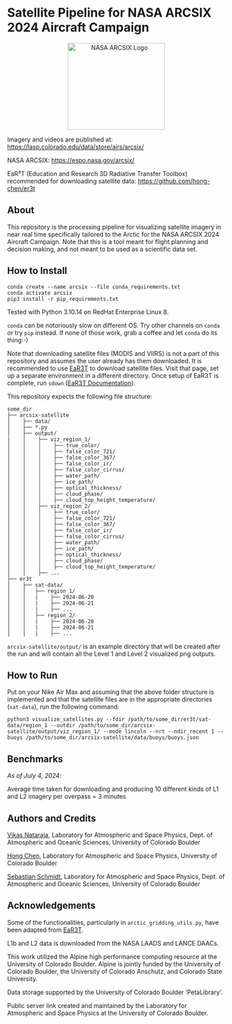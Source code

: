 # Satellite Pipeline for NASA ARCSIX 2024 Aircraft Campaign

<p align="center">
  <img src="https://espo.nasa.gov/sites/default/files/images/final_arcsix_logo_p3.png" alt="NASA ARCSIX Logo" width="225" height="200"/>
</p>

Imagery and videos are published at: https://lasp.colorado.edu/data/store/airs/arcsix/

NASA ARCSIX: https://espo.nasa.gov/arcsix/

EaR³T (Education and Research 3D Radiative Transfer Toolbox) recommended for downloading satellite data: https://github.com/hong-chen/er3t

## About
This repository is the processing pipeline for visualizing satellite imagery in near real time specifically tailored to the Arctic for the NASA ARCSIX 2024 Aircraft Campaign. Note that this is a tool meant for flight planning and decision making, and not meant to be used as a scientific data set. 

## How to Install
```
conda create --name arcsix --file conda_requirements.txt
conda activate arcsix
pip3 install -r pip_requirements.txt
```
Tested with Python 3.10.14 on RedHat Enterprise Linux 8. 

`conda` can be notoriously slow on different OS. Try other channels on `conda` or try `pip` instead. If none of those work, grab a coffee and let `conda` do its thing:-)

Note that downloading satellite files (MODIS and VIIRS) is not a part of this repository and assumes the user already has them downloaded. It is recommended to use <a href="https://github.com/hong-chen/er3t">EaR3T</a> to download satellite files. Visit that page, set up a separate environment in a different directory. Once setup of EaR3T is complete, run `sdown` (<a href="[https://github.com/hong-chen/er3t](https://er3t.readthedocs.io/en/latest/source/tutorial/tool.html#satellite-products-download-tool-sdown)">EaR3T Documentation</a>).

This repository expects the following file structure:
```
some_dir
├── arcsix-satellite
│    ├── data/
│    ├── *.py
│    ├── output/
|    │    ├── viz_region_1/
│    │    │    ├── true_color/
│    │    │    ├── false_color_721/
│    │    │    ├── false_color_367/
│    │    │    ├── false_color_ir/
│    │    │    ├── false_color_cirrus/
│    │    │    ├── water_path/
│    │    │    ├── ice_path/
│    │    │    ├── optical_thickness/
│    │    │    ├── cloud_phase/
│    │    │    ├── cloud_top_height_temperature/
│    │    ├── viz_region_2/
│    │    │    ├── true_color/
│    │    │    ├── false_color_721/
│    │    │    ├── false_color_367/
│    │    │    ├── false_color_ir/
│    │    │    ├── false_color_cirrus/
│    │    │    ├── water_path/
│    │    │    ├── ice_path/
│    │    │    ├── optical_thickness/
│    │    │    ├── cloud_phase/
│    │    │    ├── cloud_top_height_temperature/
│    │    ├── ...
├── er3t
│    ├── sat-data/
│    │   ├── region_1/
│    │   |    ├── 2024-06-20
│    │   |    ├── 2024-06-21
│    │   |    ├── ...
│    │   ├── region_2/
│    │   |    ├── 2024-06-20
│    │   |    ├── 2024-06-21
│    │   |    ├── ...
```

`arcsix-satellite/output/` is an example directory that will be created after the run and will contain all the Level 1 and Level 2 visualized png outputs.


## How to Run
Put on your Nike Air Max and assuming that the above folder structure is implemented and that the satellite files are in the appropriate directories (`sat-data`), run the following command:

```
python3 visualize_satellites.py --fdir /path/to/some_dir/er3t/sat-data/region_1 --outdir /path/to/some_dir/arcsix-satellite/output/viz_region_1/ --mode lincoln --nrt --ndir_recent 1 --buoys /path/to/some_dir/arcsix-satellite/data/buoys/buoys.json
```

## Benchmarks

*As of July 4, 2024*:

Average time taken for downloading and producing 10 different kinds of L1 and L2 imagery per overpass = 3 minutes


## Authors and Credits
<a href="mailto:Vikas.HanasogeNataraja@lasp.colorado.edu">Vikas Nataraja</a>, Laboratory for Atmospheric and Space Physics, Dept. of Atmospheric and Oceanic Sciences, University of Colorado Boulder

<a href="mailto:Hong.Chen@lasp.colorado.edu">Hong Chen</a>, Laboratory for Atmospheric and Space Physics, University of Colorado Boulder

<a href="mailto:Sebastian.Schmidt@lasp.colorado.edu">Sebastian Schmidt</a>, Laboratory for Atmospheric and Space Physics, Dept. of Atmospheric and Oceanic Sciences, University of Colorado Boulder

## Acknowledgements
Some of the functionalities, particularly in `arctic_gridding_utils.py`, have been adapted from <a href="https://github.com/hong-chen/er3t">EaR3T</a>.

L1b and L2 data is downloaded from the NASA LAADS and LANCE DAACs.

This work utilized the Alpine high performance computing resource at the University of Colorado Boulder. Alpine is jointly funded by the University of Colorado Boulder, the University of Colorado Anschutz, and Colorado State University.

Data storage supported by the University of Colorado Boulder ‘PetaLibrary’.

Public server link created and maintained by the Laboratory for Atmospheric and Space Physics at the University of Colorado Boulder.


